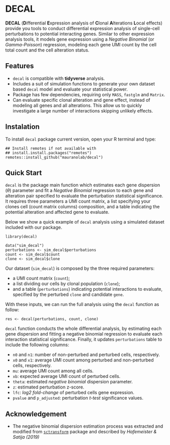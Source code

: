 # DECAL

**DECAL** (**D**ifferential **E**xpression analysis of **C**lonal
**A**lterations **L**ocal effects) provide you tools to conduct differential
expression analysis of single-cell perturbations to potential interacting
genes.
Similar to other expression analysis tools, it models gene expression using
a _Negative Binomial_ (or _Gamma-Poisson_) regression, modeling each gene
UMI count by the cell total count and the cell alteration status.

## Features

- `decal` is compatible with **tidyverse** analysis.
- Includes a suit of simulation functions to generate your own dataset based
  `decal` model and evaluate your statistical power.
- Package has few dependencies, requiring only `MASS`, `fastglm` and `Matrix`.
- Can evaluate specific clonal alteration and gene effect, instead of
  modeling all genes and all alterations. This allow us to quickly investigate
  a large number of interactions skipping unlikely effects.

## Instalation

To install `decal` package current version, open your R terminal and type:

```{r installation, eval = FALSE}
## Install remotes if not available with
## install.install.packages("remotes")
remotes::install_github("mauranolab/decal")
```

## Quick Start

`decal` is the package main function which estimates each gene dispersion
($\theta$) parameter and fit a _Negative Binomial_ regression to each gene
and alteration pair specified to evaluate the perturbation statistical
significance.
It requires three parameters a UMI count matrix, a list specifying your clones
cell (count matrix columns) composition, and a table indicating the potential
alteration and affected gene to evaluate.

Below we show a quick example of `decal` analysis using a simulated dataset
included with our package.

```{r quick_start}
library(decal)

data("sim_decal")
perturbations <- sim_decal$perturbations
count <- sim_decal$count
clone <- sim_decal$clone
```

Our dataset (`sim_decal`) is composed by the three required parameters:

- a UMI count matrix (`count`);
- a list dividing our cells by clonal population (`clone`);
- and a table (`perturbations`) indicating potential interactions to evaluate,
  specified by the perturbed `clone` and candidate `gene`.

With these inputs, we can run the full analysis using the `decal` function as
follow:

```{r quick_start_run}
res <- decal(perturbations, count, clone)
```

`decal` function conducts the whole differential analysis, by estimating each
gene dispersion and fitting a negative binomial regression to evaluate each
interaction statistical significance.
Finally, it updates `perturbations` table to include the following columns:

- `n0` and `n1`: number of non-perturbed and perturbed cells, respectively.
- `x0` and `x1`: average UMI count among perturbed and non-perturbed cells,
  respectively.
- `mu`: average UMI count among all cells.
- `xb`: expected average UMI count of perturbed cells.
- `theta`: estimated _negative binomial_ dispersion parameter.
- `z`: estimated perturbation z-score.
- `lfc`: _log2 fold-change_ of perturbed cells gene expression.
- `pvalue` and `p_adjusted`: perturbation _t-test_ significance values.

## Acknowledgement

- The negative binomial dispersion estimation process was extracted and modified
  from [`sctransform`](https://github.com/ChristophH/sctransform) package and
  described by _Hafemeister & Satija (2019)_
